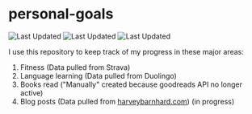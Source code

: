 # personal-goals
![Last Updated](https://img.shields.io/date/1625710914?color=FC4C02&label=Fitness%20Updated&logo=strava)
![Last Updated](https://img.shields.io/date/1625710914?color=7ac70c&label=Language%20Updated&logo=duolingo)
![Last Updated](https://img.shields.io/date/1625710914?color=e9e5cd&label=Books%20Updated&logo=goodreads)

I use this repository to keep track of my progress in these major areas:

1. Fitness (Data pulled from Strava)
2. Language learning (Data pulled from Duolingo)
3. Books read ("Manually" created because goodreads API no longer active)
4. Blog posts (Data pulled from [harveybarnhard.com](https://harveybarnhard.com)) (in progress)
